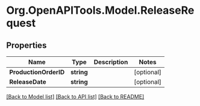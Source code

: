 # Org.OpenAPITools.Model.ReleaseRequest

## Properties

Name | Type | Description | Notes
------------ | ------------- | ------------- | -------------
**ProductionOrderID** | **string** |  | [optional] 
**ReleaseDate** | **string** |  | [optional] 

[[Back to Model list]](../README.md#documentation-for-models) [[Back to API list]](../README.md#documentation-for-api-endpoints) [[Back to README]](../README.md)


